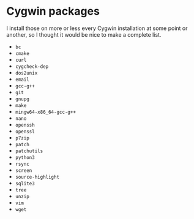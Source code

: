 Cygwin packages
===============

I install those on more or less every Cygwin installation at some point or
another, so I thought it would be nice to make a complete list.

* `bc`
* `cmake`
* `curl`
* `cygcheck-dep`
* `dos2unix`
* `email`
* `gcc-g++`
* `git`
* `gnupg`
* `make`
* `mingw64-x86_64-gcc-g++`
* `nano`
* `openssh`
* `openssl`
* `p7zip`
* `patch`
* `patchutils`
* `python3`
* `rsync`
* `screen`
* `source-highlight`
* `sqlite3`
* `tree`
* `unzip`
* `vim`
* `wget`
